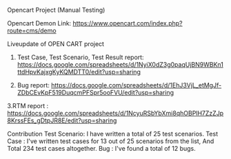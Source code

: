 Opencart Project (Manual Testing)

Opencart Demon Link: https://www.opencart.com/index.php?route=cms/demo

Liveupdate of OPEN CART project 
1. Test Case, Test Scenario, Test Result report: https://docs.google.com/spreadsheets/d/1NyiX0dZ3g0paqUjBN9WBKn1ttdHpvKajxgKyKQMDTT0/edit?usp=sharing
   
2. Bug report: https://docs.google.com/spreadsheets/d/1EhJ3VjL_etMgJf-ZDbCEvKpF519DuqcmPFSpr5ooFVU/edit?usp=sharing

3.RTM report : https://docs.google.com/spreadsheets/d/1NcyuRSbYbXmi8qhOBPlH7ZzZJp8KrssFEs_gDtpJR8E/edit?usp=sharing

Contribution
Test Scenario: I have written a total of 25 test scenarios.
Test Case : I've written test cases for 13 out of 25 scenarios from the list, And Total 234 test cases altogether.
Bug : I've found a total of 12 bugs.
